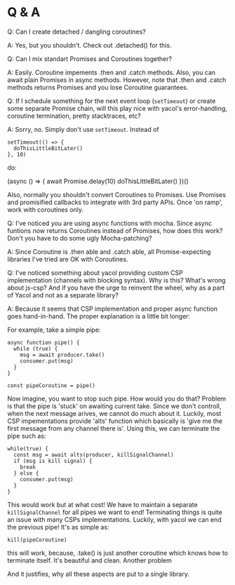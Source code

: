 # Q & A

Q: Can I create detached / dangling coroutines?

A: Yes, but you shouldn't. Check out .detached() for this.

Q: Can I mix standart Promises and Coroutines together?

A: Easily. Coroutine impements .then and .catch methods. Also, you can await plain Promises in async
methods. However, note that .then and .catch methods returns Promises and you lose Coroutine guarantees.

Q: If I schedule something for the next event loop (`setTimeout`) or create some separate Promise
chain, will this play nice with yacol's error-handling, coroutine termination, pretty stacktraces,
etc?

A: Sorry, no. Simply don't use `setTimeout`. Instead of

```
setTimeout(() => {
  doThisLittleBitLater()
}, 10)
```

do:

(async () => {
  await Promise.delay(10)
  doThisLittleBitLater()
})()


Also, normally you shouldn't convert Coroutines to Promises. Use Promises and promisified callbacks to integrate with 3rd
party APIs. Once 'on ramp', work with coroutines only.

Q: I've noticed you are using async functions with mocha. Since async funtions now returns
Coroutines instead of Promises, how does this work? Don't you have to do some ugly Mocha-patching?

A: Since Coroutine is .then able and .catch able, all Promise-expecting libraries I've tried are OK with
Coroutines.

Q: I've noticed something about yacol providing custom CSP implementation (channels with blocking
syntax). Why is this? What's wrong about js-csp? And if you have the urge to reinvent the wheel, why
as a part of Yacol and not as a separate library?

A: Because it seems that CSP implementation and proper async function goes hand-in-hand. The proper
explanation is a little bit longer:

For example, take a simple pipe:

```
async function pipe() {
  while (true) {
    msg = await producer.take()
    consumer.put(msg)
  }
}

const pipeCoroutine = pipe()
```

Now imagine, you want to stop such pipe. How would you do that? Problem is that the pipe is 'stuck'
on awaiting current take. Since we don't controll, when the next message arives, we cannot do much
about it. Luckily, most CSP impementations provide 'alts' function which basically is 'give me the
first message from any channel there is'. Using this, we can terminate the pipe such as:
```
while(true) {
  const msg = await alts(producer, killSignalChannel)
  if (msg is kill signal) {
    break
  } else {
    consumer.put(msg)
  }
}
```
This would work but at what cost! We have to maintain a separate `killSignalChannel` for all pipes we want to
end! Terminating things is quite an issue with many CSPs implementations. Luckily, with yacol we can end the previous
pipe! It's as simple as:
```
kill(pipeCoroutine)
```
this will work, because, .take() is just another coroutine which knows how to terminate itself.
It's beautiful and clean. Another problem

And it justifies, why all these aspects are put to a single library.
